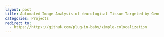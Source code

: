 ```yaml
---
layout: post
title: Automated Image Analysis of Neurological Tissue Targeted by Gene Therapy
categories: Projects
redirect_to:
  - https://https://github.com/plug-in-baby/simple-colocalization
---
```

